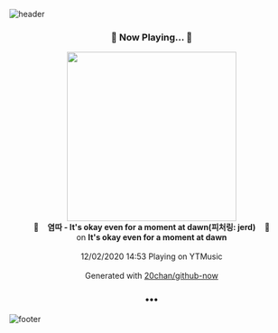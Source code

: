 ![header](https://capsule-render.vercel.app/api?type=wave&height=170&section=header&text=Hi.%20I'm%20SHIFT&fontColor=090707&fontAlignX=45&fontAlignY=65&fontSize=100)

<h3 align="center">🎵 Now Playing... 🎵</h3>
<p align="center">
  <a href="https://music.youtube.com/channel/UCyS1jT2cQS4JOMk6e6UIWHQ">
    <img width="300" src="https://lh3.googleusercontent.com/5GuwOneDpL7vkguvxQ4JT6eKIkihJG_frHSsWlC7pGZigAba1MKTCe_rF56BneNQXVZ7RuZEI-sKmaA">
  </a>
  <br>
  🎵&nbsp&nbsp&nbsp <b>염따 - It's okay even for a moment at dawn(피처링: jerd)</b> &nbsp&nbsp&nbsp🎵
  <br>
  on <b>It's okay even for a moment at dawn</b>
  
  <br />
  <br />
  12/02/2020 14:53 Playing on YTMusic
  <br />
  <br />
  Generated with <a href="https://github.com/20chan/github-now">20chan/github-now</a>
</p>

<h3 align="center">•••</h3>

![footer](https://capsule-render.vercel.app/api?type=wave&height=150&section=footer)
